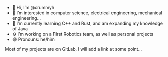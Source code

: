 - 👋 Hi, I’m @crummyh
- 👀 I’m interested in computer science, electrical engineering, mechanical engineering...
- 🌱 I’m currently learning C++ and Rust, and am expanding my knowledge of Java
- ⚙️ I’m working on a First Robotics team, as well as personal projects
- 😄 Pronouns: he/him

Most of my projects are on GitLab, I will add a link at some point...
